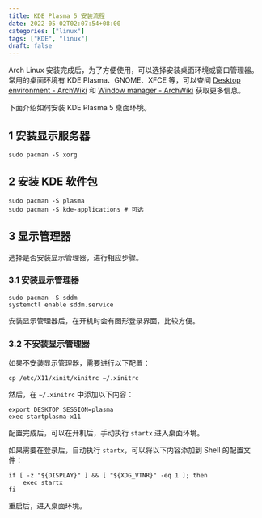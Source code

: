 ```yaml
---
title: KDE Plasma 5 安装流程
date: 2022-05-02T02:07:54+08:00
categories: ["linux"]
tags: ["KDE", "linux"]
draft: false
---
```


Arch Linux 安装完成后，为了方便使用，可以选择安装桌面环境或窗口管理器。
常用的桌面环境有 KDE Plasma、GNOME、XFCE 等，可以查阅 [Desktop environment - ArchWiki](https://wiki.archlinux.org/title/Desktop_environment) 和 [Window manager - ArchWiki](https://wiki.archlinux.org/title/Window_manager) 获取更多信息。

下面介绍如何安装 KDE Plasma 5 桌面环境。

## 1 安装显示服务器

```shell
sudo pacman -S xorg
```

## 2 安装 KDE 软件包

```shell
sudo pacman -S plasma
sudo pacman -S kde-applications # 可选
```

## 3 显示管理器

选择是否安装显示管理器，进行相应步骤。

### 3.1 安装显示管理器

```shell
sudo pacman -S sddm
systemctl enable sddm.service
```

安装显示管理器后，在开机时会有图形登录界面，比较方便。

### 3.2 不安装显示管理器

如果不安装显示管理器，需要进行以下配置：

```shell
cp /etc/X11/xinit/xinitrc ~/.xinitrc
```

然后，在 `~/.xinitrc` 中添加以下内容：

```
export DESKTOP_SESSION=plasma
exec startplasma-x11
```

配置完成后，可以在开机后，手动执行 `startx` 进入桌面环境。

如果需要在登录后，自动执行 `startx`，可以将以下内容添加到 Shell 的配置文件：

```shell
if [ -z "${DISPLAY}" ] && [ "${XDG_VTNR}" -eq 1 ]; then
    exec startx
fi
```

重启后，进入桌面环境。
